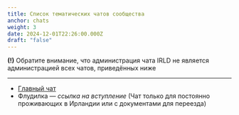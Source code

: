 ```yaml
---
title: Список тематических чатов сообщества
anchor: chats
weight: 3
date: 2024-12-01T22:26:00.000Z
draft: "false"
---
```

**(!)** Обратите внимание, что администрация чата IRLD не является администрацией всех чатов, приведённых ниже
- - -
  - [Главный чат](https://t.me/irlnd)
  - Флудилка — _ссылка на вступление_ (Чат только для постоянно проживающих в Ирландии или с документами для переезда)

